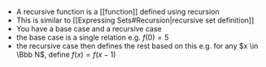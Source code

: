 - A recursive function is a [[function]] defined using recursion
- This is similar to [[Expressing Sets#Recursion|recursive set definition]]
- You have a base case and a recursive case
- the base case is a single relation e.g. $f(0) = 5$
- the recursive case then defines the rest based on this e.g. for any $x \in \Bbb N$, define $f(x) = f(x-1)$